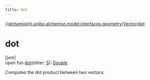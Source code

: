 ```yaml
---
title: dot
---
```

//[alchemist](../../../index.html)/[it.unibo.alchemist.model.interfaces.geometry](../index.html)/[Vector](index.html)/[dot](dot.html)



# dot



[jvm]\
open fun [dot](dot.html)(other: [S](index.html)): [Double](https://kotlinlang.org/api/latest/jvm/stdlib/kotlin/-double/index.html)



Computes the dot product between two vectors.




